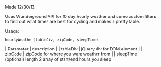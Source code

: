 Made 12/30/13.

Uses Wunderground API for 10 day hourly weather and some custom filters to find out what times are best for cycling and makes a pretty table.

Usage:
```
hourlyWeather(tableDiv, zipCode, sleepTime)
```

| Parameter | description 						 						|
| tableDiv  | jQuery div for <table> DOM element 						|
| zipCode   | zipCode for where you want weather from 					|
| sleepTime | (optional) length 2 array of start/end hours you sleep 	|